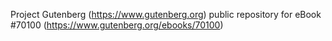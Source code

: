 Project Gutenberg (https://www.gutenberg.org) public repository for
eBook #70100 (https://www.gutenberg.org/ebooks/70100)
